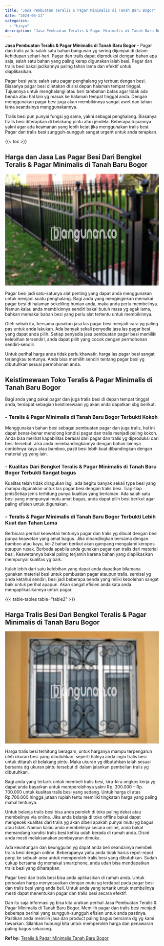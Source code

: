 ```yaml
---
title: "Jasa Pembuatan Teralis & Pagar Minimalis di Tanah Baru Bogor"
date: "2024-06-11"
categories: 
  - "biaya"
description: "Jasa Pembuatan Teralis & Pagar Minimalis di Tanah Baru Bogor. Dan itu saja informasi yg bisa kita uraikan perihal Jasa Pembuatan Teralis & Pagar Minimalis di..."
---
```


**Jasa Pembuatan Teralis & Pagar Minimalis di Tanah Baru Bogor** – Pagar dan tralis yaitu salah satu bahan bangunan yg sering dijumpai di dalam kehidupan sehari-hari. Pagar dan trails dapat diproduksi dengan bahan apa saja, salah satu bahan yang paling kerap digunakan ialah besi. Pagar dan trails besi bakal jadikannya paling tahan lama dan efektif untuk diaplikasikan.

Pagar besi yaitu salah satu pagar penghalang yg terbuat dengan besi. Biasanya pagar besi diletakan di sisi depan halaman tempat tinggal. Tujuannya untuk menghalangi atau beri tambahan batas agar tidak ada benda atau hal lain yg masuk ke halaman tempat tinggal anda. Dengan menggunakan pagar besi juga akan membikinnya sangat awet dan tahan lama seandainya menggunakannya.

Tralis besi pun punyai fungsi yg sama, yakni sebagai penghalang. Biasanya trails besi diterapkan di belakang pintu atau jendela. Beberapa tujuannya yakni agar ada keamanan yang lebih ketat jika menggunakan tralis besi. Pagar dan tralis besi sungguh-sungguh sangat urgent untuk anda terapkan.

{{< toc >}}

## Harga dan Jasa Las Pagar Besi Dari Bengkel Teralis & Pagar Minimalis di Tanah Baru Bogor

![Jasa Pembuatan Teralis & Pagar Minimalis di Tanah Baru Bogor](/images/pagar-minimalis-murah-65.png)

Pagar besi jadi satu-satunya alat penting yang dapat anda menggunakan untuk menjadi suatu penghalang. Bagi anda yang menginginkan memakai pagar besi di halaman sekeliling hunian anda, maka anda perlu membelinya. Namun kalau anda membikinnya sendiri bakal butuh masa yg agak lama, bahkan memakai bahan besi yang perlu alat tertentu untuk membikinnya.

Oleh sebab itu, bersama gunakan jasa las pagar besi menjadi cara yg paling pas untuk anda lakukan. Ada banyak sekali penyedia jasa las pagar besi yang dapat anda pilih. Setiap penyedia jasa pembuatan pagar besi memiliki kelebihan tersendiri, anda dapat pilih yang cocok dengan permohonan sendiri-sendiri.

Untuk perihal harga anda tidak perlu khawatir, harga las pagar besi sangat terjangkau tentunya. Anda bisa memilih sendiri tentang pagar besi yg dibutuhkan sesuai permohonan anda.

## Keistimewaan Toko Teralis & Pagar Minimalis di Tanah Baru Bogor

Bagi anda yang pakai pagar dan juga tralis besi di depan tempat tinggal anda, terdapat sebagian keistimewaan yg akan anda dapatkan sbg berikut.

### \- Teralis & Pagar Minimalis di Tanah Baru Bogor Terbukti Kokoh

Menggunakan bahan besi sebagai pembuatan pagar dan juga tralis, hal ini dapat benar-benar menolong kondisi pagar dan tralis menjadi paling kokoh. Anda bisa melihat kapabilitas berasal dari pagar dan tralis yg diproduksi dari besi tersebut. Jika anda membandingkannya dengan bahan lainnya contohnya kayu atau bamboo, pasti besi lebih kuat dibandingkan dengan material yg yang lain.

### \- Kualitas Dari Bengkel Teralis & Pagar Minimalis di Tanah Baru Bogor Terbukti Sangat bagus

Kualitas telah tidak diragukan lagi, ada begitu banyak sekali type besi yang mampu digunakan untuk las pagar besi dengan tralis besi. Tiap-tiap jenisSetiap jenis terhitung punya kualitas yang berlainan. Ada salah satu besi yang mempunyai mutu amat bagus, anda dapat pilih besi berikut agar paling efisien untuk digunakan.

### \- Teralis & Pagar Minimalis di Tanah Baru Bogor Terbukti Lebih Kuat dan Tahan Lama

Berbicara perihal keawetan tentunya pagar dan tralis yg dibuat dengan besi punya keawetan yang amat bagus. Jika dibandingkan bersama dengan bamboo atau kayu, ke-2 bahan berikut akan gampang mengalami keropos ataupun rusak. Berbeda apabila anda gunakan pagar dan tralis dari material besi. Keawetannya bakal paling terjamin karena bahan yang diaplikasikan mempunyai kualitas yg baik.

Itulah lebih dari satu kelebihan yang dapat anda dapatkan bilamana gunakan material besi untuk pembuatan pagar ataupun tralis. semisal yg anda ketahui sendiri, besi jadi beberapa benda yang miliki kebolehan sangat baik untuk perihal apapun. Akan sangat efisien andaikata anda mengaplikasikannya untuk pagar.

{{< table-tables table="table2" >}}

## Harga Tralis Besi Dari Bengkel Teralis & Pagar Minimalis di Tanah Baru Bogor

![Jasa Pembuatan Teralis & Pagar Minimalis di Tanah Baru Bogor](/images/teralis-minimalis-murah-26.png)

Harga tralis besi terhitung beragam, untuk harganya mampu terpengaruh oleh ukuran besi yang dibutuhkan. seperti halnya anda ingin tralis besi untuk ditaruh di belakang pintu. Maka ukuran yg dibutuhkan ialah sesuai bersama dg ukuran pintu tersebut di dalam jalankan pembelian tralis yg dibutuhkan.

Bagi anda yang tertarik untuk membeli tralis besi, kira-kira ongkos kerja yg dapat anda bayarkan untuk memperolehnya yakni Rp. 300.000 – Rp. 700.000 untuk kualitas tralis besi yang sedang. Untuk harga di atas Rp.700.000 hingga jutaan rupiah tentu memiliki tingkatan harga yang paling mahal tentunya.

Untuk belanja tralis besi bisa anda peroleh di toko paling dekat atau membelinya via online. Jika anda belanja di toko offline bakal dapat mengecek kualitas dari tralis yg akan dibeli apakah punyai mutu yg bagus atau tidak. Namun kalau anda membelinya secara online, anda bakal memandang kondisi tralis besi ketika udah berada di rumah anda. Disini anda mesti melaksanakan pembayaran dimuka.

Ada keuntungan dan keunggulan yg dapat anda beli seandainya membeli tralis besi dengan online. Beberapanya yaitu anda tidak harus repot-repot pergi ke sebuah area untuk memperoleh tralis besi yang dibutuhkan. Sudah cukup bersama dg memakai smartphone, anda udah bisa mendapatkan tralis besi yang diharapkan.

Pagar besi dan tralis besi bisa anda aplikasikan di rumah anda. Untuk persoalan harga menyesuaikan dengan mutu yg terdapat pada pagar besi dan tralis besi yang anda beli. Untuk anda yang tertarik untuk membelinya mesti dapat menentukan pagar dan tralis besi secara efektif.

Dan itu saja informasi yg bisa kita uraikan perihal Jasa Pembuatan Teralis & Pagar Minimalis di Tanah Baru Bogor. Memilih pagar dan tralis besi menjadi beberapa perihal yang sungguh-sungguh efisien untuk anda pastinya. Pastikan anda memilih jasa dan product paling bagus bersama dg yg kami tawarkan. Silahkan hubungi kita untuk memperoleh harga dan penawaran paling bagus sekarang.

**Ref by:** [Teralis & Pagar Minimalis Tanah Baru Bogor](https://id.wikipedia.org/wiki/Teralis)
